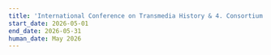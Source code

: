 ```yaml
---
title: 'International Conference on Transmedia History & 4. Consortium Meeting (CN-2+WS-5)'
start_date: 2026-05-01
end_date: 2026-05-31
human_date: May 2026
---
```

